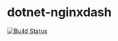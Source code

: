 # dotnet-nginxdash

[![Build Status](https://dev.azure.com/ramosisw/dotnet-nginxdash/_apis/build/status/ramosisw.dotnet-nginxdash?branchName=master)](https://dev.azure.com/ramosisw/dotnet-nginxdash/_build/latest?definitionId=4&branchName=master)